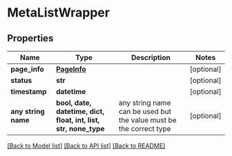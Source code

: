 # MetaListWrapper


## Properties
Name | Type | Description | Notes
------------ | ------------- | ------------- | -------------
**page_info** | [**PageInfo**](PageInfo.md) |  | [optional] 
**status** | **str** |  | [optional] 
**timestamp** | **datetime** |  | [optional] 
**any string name** | **bool, date, datetime, dict, float, int, list, str, none_type** | any string name can be used but the value must be the correct type | [optional]

[[Back to Model list]](../README.md#documentation-for-models) [[Back to API list]](../README.md#documentation-for-api-endpoints) [[Back to README]](../README.md)


